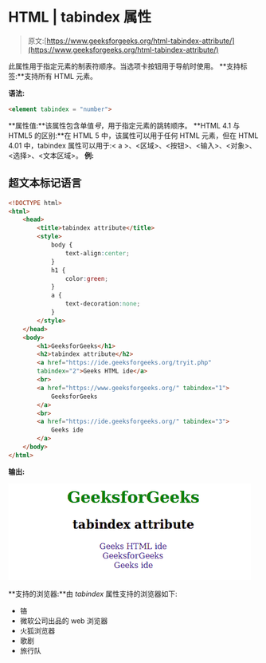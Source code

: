 # HTML | tabindex 属性

> 原文:[https://www.geeksforgeeks.org/html-tabindex-attribute/](https://www.geeksforgeeks.org/html-tabindex-attribute/)

此属性用于指定元素的制表符顺序。当选项卡按钮用于导航时使用。
**支持标签:**支持所有 HTML 元素。

**语法:**

```html
<element tabindex = "number">
```

**属性值:**该属性包含单值*号*，用于指定元素的跳转顺序。
**HTML 4.1 与 HTML5 的区别:**在 HTML 5 中，该属性可以用于任何 HTML 元素，但在 HTML 4.01 中，tabindex 属性可以用于:< a >、<区域>、<按钮>、<输入>、<对象>、<选择>、<文本区域>。
**例:**

## 超文本标记语言

```html
<!DOCTYPE html>
<html>
    <head>
        <title>tabindex attribute</title>
        <style>
            body {
                text-align:center;
            }
            h1 {
                color:green;
            }
            a {
                text-decoration:none;
            }
        </style>
    </head>
    <body>
        <h1>GeeksforGeeks</h1>
        <h2>tabindex attribute</h2>
        <a href="https://ide.geeksforgeeks.org/tryit.php"
        tabindex="2">Geeks HTML ide</a>
        <br>
        <a href="https://www.geeksforgeeks.org/" tabindex="1">
            GeeksforGeeks
        </a>
        <br>
        <a href="https://ide.geeksforgeeks.org/" tabindex="3">
            Geeks ide
        </a>
    </body>
</html>
```

**输出:**

![](img/0ca6d82f637907e016a86a6978f2180d.png)

**支持的浏览器:**由 *tabindex* 属性支持的浏览器如下:

*   铬
*   微软公司出品的 web 浏览器
*   火狐浏览器
*   歌剧
*   旅行队